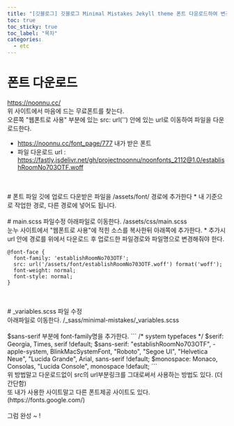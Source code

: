 ```yaml
---
title: "[깃블로그] 깃블로그 Minimal Mistakes Jekyll theme 폰트 다운로드하여 변경"
toc: true
toc_sticky: true
toc_label: "목차"
categories:
  - etc
---
```


# 폰트 다운로드
https://noonnu.cc/
<br/>
위 사이트에서 마음에 드는 무료폰트를 찾는다.
<br/>
오른쪽 "웹폰트로 사용" 부분에 있는 src: url('') 안에 있는 url로 이동하여 파일을 다운로드한다.
  * https://noonnu.cc/font_page/777 내가 받은 폰트
  * 파일 다운로드 url : https://fastly.jsdelivr.net/gh/projectnoonnu/noonfonts_2112@1.0/establishRoomNo703OTF.woff

<br/>
<br/>
# 폰트 파일 깃에 업로드
다운받은 파일을 /assets/font/ 경로에 추가한다
  * 내 기준으로 작업한 경로, 다른 경로에 넣어도 됩니다.

<br/>
<br/>
# main.scss 파일수정
아래파일로 이동한다.
/assets/css/main.scss
<br/>
눈누 사이트에서 "웹폰트로 사용"에 적힌 소스를 복사한뒤 아래쪽에 추가한다.
  * 추가시 url 안에 경로를 위에서 다운로드 후 업로드한 파일경로와 파일명으로 변경해줘야 한다.
  
```
@font-face {
  font-family: 'establishRoomNo703OTF';
  src: url('/assets/font/establishRoomNo703OTF.woff') format('woff');
  font-weight: normal;
  font-style: normal;
}
```
<br/>
<br/>
# _variables.scss 파일 수정
<br/>
아래파일로 이동한다.
/_sass/minimal-mistakes/_variables.scss
<br/>
<br/>
$sans-serif 부분에 font-family명을 추가한다.
```
/* system typefaces */
$serif: Georgia, Times, serif !default;
$sans-serif: "establishRoomNo703OTF", -apple-system, BlinkMacSystemFont, "Roboto", "Segoe UI",
  "Helvetica Neue", "Lucida Grande", Arial, sans-serif !default;
$monospace: Monaco, Consolas, "Lucida Console", monospace !default;
```
<br/>
위 방법말고 다운로드없이 src의 url부분링크를 그대로써서 사용하는 방법도 있다. (더 간단함)
<br/>
또 내가 사용한 사이트말고 다른 폰트제공 사이트도 있다. (https://fonts.google.com/)
<br/>
<br/>
그럼 완성 ~ !
